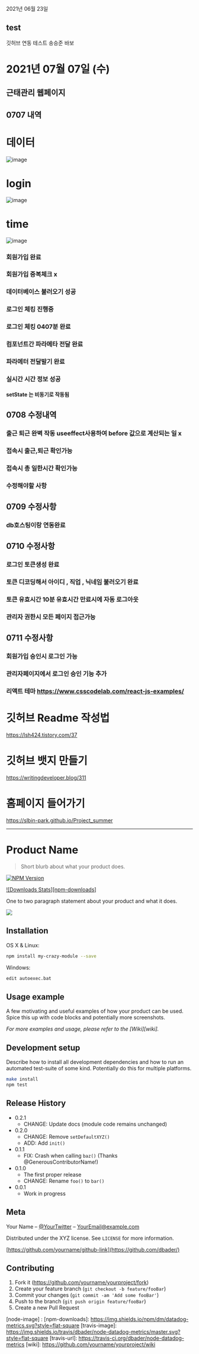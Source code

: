 2021년 06월 23일
## test
깃허브 연동 테스트
송승준 바보


# 2021년 07월 07일 (수)

## 근태관리 웹페이지 

## 0707 내역

# 데이터 
![image](https://user-images.githubusercontent.com/74503437/135702073-a8ccf720-cdac-47f1-806d-7a5a23f09689.png)

# login
![image](https://user-images.githubusercontent.com/74503437/135702084-ab5945ab-bef5-4cda-bb9e-82a480c9a716.png)

# time
![image](https://user-images.githubusercontent.com/74503437/135702103-3e8a3868-3c6a-43f7-a9bc-b025d49d10c8.png)



### 회원가입 완료 
### 회원가입 중복체크 x
### 데이터베이스 불러오기 성공
### 로그인 체킹 진행중
### 로그인 체킹 0407분 완료
### 컴포넌트간 파라메타 전달 완료
### 파라메터 전달발기 완료
### 실시간 시간 정보 성공
#### setState 는 비동기로 작동됨

## 0708 수정내역
### 출근 퇴근 완벽 작동 useeffect사용하여 before 값으로 계산되는 일 x
### 접속시 출근,퇴근 확인가능
### 접속시 총 일한시간 확인가능
### 수정해야할 사항 


## 0709 수정사항
### db호스팅이랑 연동완료

## 0710 수정사항
### 로그인 토큰생성 완료
### 토큰 디코딩해서 아이디 , 직업 , 닉네임 불러오기 완료
### 토큰 유효시간 10분 유효시간 만료시에 자동 로그아웃
### 관리자 권한시 모든 페이지 접근가능


## 0711 수정사항
### 회원가입 승인시 로그인 가능
### 관리자페이지에서 로그인 승인 기능 추가
### 리액트 테마 https://www.csscodelab.com/react-js-examples/

# 깃허브 Readme 작성법
https://lsh424.tistory.com/37

# 깃허브 뱃지 만들기
https://writingdeveloper.blog/311

# 홈페이지 들어가기
https://slbin-park.github.io/Project_summer

---
# Product Name
> Short blurb about what your product does.

[![NPM Version][npm-image]][npm-url]
<!-- [![NODE Version][node-image]][node-url] -->
[![Downloads Stats][npm-downloads]][npm-url]

One to two paragraph statement about your product and what it does.

![](header.png)

## Installation

OS X & Linux:

```sh
npm install my-crazy-module --save
```

Windows:

```sh
edit autoexec.bat
```

## Usage example

A few motivating and useful examples of how your product can be used. Spice this up with code blocks and potentially more screenshots.

_For more examples and usage, please refer to the [Wiki][wiki]._

## Development setup

Describe how to install all development dependencies and how to run an automated test-suite of some kind. Potentially do this for multiple platforms.

```sh
make install
npm test
```

## Release History

* 0.2.1
    * CHANGE: Update docs (module code remains unchanged)
* 0.2.0
    * CHANGE: Remove `setDefaultXYZ()`
    * ADD: Add `init()`
* 0.1.1
    * FIX: Crash when calling `baz()` (Thanks @GenerousContributorName!)
* 0.1.0
    * The first proper release
    * CHANGE: Rename `foo()` to `bar()`
* 0.0.1
    * Work in progress

## Meta

Your Name – [@YourTwitter](https://twitter.com/dbader_org) – YourEmail@example.com

Distributed under the XYZ license. See ``LICENSE`` for more information.

[https://github.com/yourname/github-link](https://github.com/dbader/)

## Contributing

1. Fork it (<https://github.com/yourname/yourproject/fork>)
2. Create your feature branch (`git checkout -b feature/fooBar`)
3. Commit your changes (`git commit -am 'Add some fooBar'`)
4. Push to the branch (`git push origin feature/fooBar`)
5. Create a new Pull Request

<!-- Markdown link & img dfn's -->
[npm-image]: https://img.shields.io/npm/v/datadog-metrics.svg?style=flat-square
[npm-url]: https://npmjs.org/package/datadog-metrics
[node-image] : 
[npm-downloads]: https://img.shields.io/npm/dm/datadog-metrics.svg?style=flat-square
[travis-image]: https://img.shields.io/travis/dbader/node-datadog-metrics/master.svg?style=flat-square
[travis-url]: https://travis-ci.org/dbader/node-datadog-metrics
[wiki]: https://github.com/yourname/yourproject/wiki
